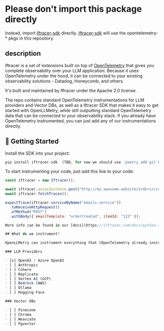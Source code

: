 # Please don't import this package directly
Instead, import [iftracer-sdk](https://github.com/insightfinder/iftracer-sdk) directly. [iftracer-sdk](https://github.com/insightfinder/iftracer-sdk) will use the opentelemetry-* pkgs in this repository.

## description
Iftracer is a set of extensions built on top of [OpenTelemetry](https://opentelemetry.io/) that gives you complete observability over your LLM application. Because it uses OpenTelemetry under the hood, it can be connected to your existing observability solutions - Datadog, Honeycomb, and others.

It's built and maintained by Iftracer under the Apache 2.0 license.

The repo contains standard OpenTelemetry instrumentations for LLM providers and Vector DBs, as well as a Iftracer SDK that makes it easy to get started with OpenLLMetry, while still outputting standard OpenTelemetry data that can be connected to your observability stack.
If you already have OpenTelemetry instrumented, you can just add any of our instrumentations directly.

## 🚀 Getting Started

Install the SDK into your project:

```python
pip install iftracer-sdk  (TBD, for now we should use 'poetry add git https://github.com/insightfinder/iftracer.git')
```

To start instrumenting your code, just add this line to your code:

```js
const iftracer = new Iftracer();

await iftracer.axiosInstance.post("http://my.awesome.website/orders/create");
await iftracer.fetchTraces();

expectTrace(iftracer.serviceByName("emails-service"))
  .toReceiveHttpRequest()
  .ofMethod("POST")
  .withBody({ emailTemplate: "orderCreated", itemId: "123" });

More info can be found in our [docs](https://iftracer.com/docs/python-sdk/getting-started).

## What do we instrument?

OpenLLMetry can instrument everything that [OpenTelemetry already instruments](https://github.com/open-telemetry/opentelemetry-python-contrib/tree/main/instrumentation) - so things like your DB, API calls, and more. On top of that, we built a set of custom extensions that instrument things like your calls to OpenAI or Anthropic, or your Vector DB like Pinecone, Chroma, or Weaviate.

### LLM Providers

- [x] OpenAI / Azure OpenAI
- [ ] Anthropic
- [ ] Cohere
- [ ] Replicate
- [ ] Vertex AI (GCP)
- [ ] Bedrock (AWS)
- [ ] Ollama
- [ ] Hugging-Face

### Vector DBs

- [ ] Pinecone
- [ ] Chroma
- [ ] Weaviate
- [ ] Pgvector
